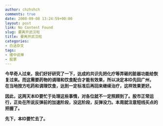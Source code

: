 ```yaml
---
author: chzhshch
comments: true
date: 2008-09-08 13:24:59+00:00
layout: post
link: No Content Found
slug: 要离开武汉啦
title: 要离开武汉啦
categories:
- 白话杂文
tags:
- 缠中说禅
- 股票
---
```


			

**今早奇人过来，我们好好研究了一下，达成的共识先把化疗等弄砸的脏器功能给恢复过来。而这需要药物的调理和饮食配合才能有效果，所以决定本ID先回广州，在当地按方吃药和调理饮食，达到一定标准后再回来继续治疗，这样效果更好。**

**因此，这两天本ID要忙于处理这些事情，对各位就不一定照顾到了。股市正常运行，正处在所说反弹前的加速阶段，没这阶段，反弹没力。本周就注意短线买点的把握了。**

**先下，本ID要忙去了。**
